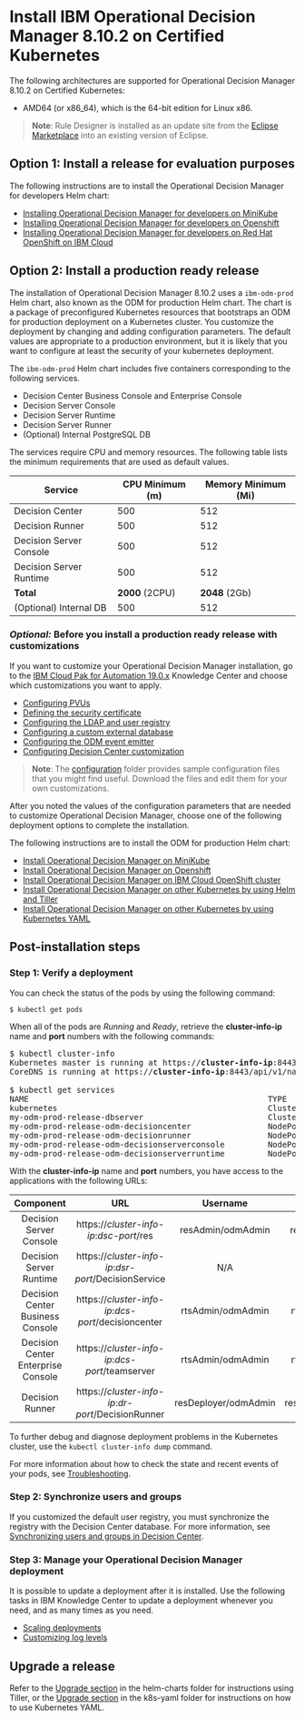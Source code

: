 # Install IBM Operational Decision Manager 8.10.2 on Certified Kubernetes

The following architectures are supported for Operational Decision Manager 8.10.2 on Certified Kubernetes:
- AMD64 (or x86_64), which is the 64-bit edition for Linux x86.

> **Note**: Rule Designer is installed as an update site from the [Eclipse Marketplace](https://marketplace.eclipse.org/content/ibm-operational-decision-manager-developers-v-8102-rule-designer) into an existing version of Eclipse.

## Option 1: Install a release for evaluation purposes

The following instructions are to install the Operational Decision Manager for developers Helm chart:

   * [Installing Operational Decision Manager for developers on MiniKube](platform/README_Eval_Minikube.md)
   * [Installing Operational Decision Manager for developers on Openshift](platform/README_Eval_Openshift.md)
   * [Installing Operational Decision Manager for developers on Red Hat OpenShift on IBM Cloud](platform/README_Eval_ROKS.md)

## Option 2: Install a production ready release

The installation of Operational Decision Manager 8.10.2 uses a `ibm-odm-prod` Helm chart, also known as the ODM for production Helm chart. The chart is a package of preconfigured Kubernetes resources that bootstraps an ODM for production deployment on a Kubernetes cluster. You customize the deployment by changing and adding configuration parameters. The default values are appropriate to a production environment, but it is likely that you want to configure at least the security of your kubernetes deployment.

The `ibm-odm-prod` Helm chart includes five containers corresponding to the following services.
- Decision Center Business Console and Enterprise Console
- Decision Server Console
- Decision Server Runtime
- Decision Server Runner
- (Optional) Internal PostgreSQL DB

The services require CPU and memory resources. The following table lists the minimum requirements that are used as default values.

| Service  | CPU Minimum (m) | Memory Minimum (Mi) |
| ---------- | ----------- | ------------------- |
| Decision Center | 500           | 512                  |
| Decision Runner     | 500           | 512                  |
| Decision Server Console  | 500           | 512                  |
| Decision Server Runtime    | 500           | 512                   |
| **Total**  | **2000** (2CPU)     | **2048** (2Gb)             |
| (Optional) Internal DB    | 500           | 512                   |

### *Optional:* Before you install a production ready release with customizations

If you want to customize your Operational Decision Manager installation, go to the [IBM Cloud Pak for Automation 19.0.x](https://www.ibm.com/support/knowledgecenter/SSYHZ8_19.0.x/com.ibm.dba.install/k8s_topics/tsk_install_odm.html) Knowledge Center and choose which customizations you want to apply.
   * [Configuring PVUs](https://www.ibm.com/support/knowledgecenter/SSYHZ8_19.0.x/com.ibm.dba.install/k8s_topics/tsk_config_pvu.html)
   * [Defining the security certificate](https://www.ibm.com/support/knowledgecenter/SSYHZ8_19.0.x/com.ibm.dba.install/k8s_topics/tsk_replace_security_certificate.html)
   * [Configuring the LDAP and user registry](https://www.ibm.com/support/knowledgecenter/SSYHZ8_19.0.x/com.ibm.dba.install/k8s_topics/con_config_user_registry.html)
   * [Configuring a custom external database](https://www.ibm.com/support/knowledgecenter/SSYHZ8_19.0.x/com.ibm.dba.install/k8s_topics/tsk_custom_external_db.html)
   * [Configuring the ODM event emitter](https://www.ibm.com/support/knowledgecenter/SSYHZ8_19.0.x/com.ibm.dba.install/k8s_topics/tsk_custom_emitters.html)
   * [Configuring Decision Center customization](https://www.ibm.com/support/knowledgecenter/SSYHZ8_19.0.x/com.ibm.dba.install/k8s_topics/tsk_custom_dc.html)

> **Note**: The [configuration](configuration) folder provides sample configuration files that you might find useful. Download the files and edit them for your own customizations.

After you noted the values of the configuration parameters that are needed to customize Operational Decision Manager, choose one of the following deployment options to complete the installation.

The following instructions are to install the ODM for production Helm chart:

  * [Install Operational Decision Manager on MiniKube](platform/README_Minikube.md)
  * [Install Operational Decision Manager on Openshift](platform/README_Openshift.md)
  * [Install Operational Decision Manager on IBM Cloud OpenShift cluster](platform/README_ROKS.md)
  * [Install Operational Decision Manager on other Kubernetes by using Helm and Tiller](helm-charts/README.md)
  * [Install Operational Decision Manager on other Kubernetes by using Kubernetes YAML](k8s-yaml/README.md)



## Post-installation steps

### Step 1: Verify a deployment

You can check the status of the pods by using the following command:
```console
$ kubectl get pods
```

When all of the pods are *Running* and *Ready*, retrieve the <b>cluster-info-ip</b> name and <b>port</b> numbers with the following commands:

<pre>
$ kubectl cluster-info
Kubernetes master is running at https://<b>cluster-info-ip</b>:8443
CoreDNS is running at https://<b>cluster-info-ip</b>:8443/api/v1/namespaces/kube-system/services/kube-dns:dns/proxy

$ kubectl get services
NAME                                                  TYPE        CLUSTER-IP  EXTERNAL-IP   PORT(S)                    AGE
kubernetes                                            ClusterIP   ****        none          443/TCP                    9m
my-odm-prod-release-dbserver                          ClusterIP   ****        none          5432/TCP                   3m
my-odm-prod-release-odm-decisioncenter                NodePort    ****        none          9453:<b>dcs-port</b>/TCP   3m
my-odm-prod-release-odm-decisionrunner                NodePort    ****        none          9443:<b>dr-port</b>/TCP    3m
my-odm-prod-release-odm-decisionserverconsole         NodePort    ****        none          9443:<b>dsc-port</b>/TCP   3m
my-odm-prod-release-odm-decisionserverruntime         NodePort    ****        none          9443:<b>dsr-port</b>/TCP   3m
</pre>

With the <b>cluster-info-ip</b> name and <b>port</b> numbers, you have access to the applications with the following URLs:

|Component|URL|Username|Password|
|:-----:|:-----:|:-----:|:-----:|
| Decision Server Console | https://*cluster-info-ip*:*dsc-port*/res |resAdmin/odmAdmin|resAdmin/odmAdmin|
| Decision Server Runtime |https://*cluster-info-ip*:*dsr-port*/DecisionService |N/A|N/A|
| Decision Center Business Console |  https://*cluster-info-ip*:*dcs-port*/decisioncenter |rtsAdmin/odmAdmin|rtsAdmin/odmAdmin|
| Decision Center Enterprise Console |  https://*cluster-info-ip*:*dcs-port*/teamserver |rtsAdmin/odmAdmin|rtsAdmin/odmAdmin|
| Decision Runner |  https://*cluster-info-ip*:*dr-port*/DecisionRunner |resDeployer/odmAdmin|resDeployer/odmAdmin|

To further debug and diagnose deployment problems in the Kubernetes cluster, use the `kubectl cluster-info dump` command.

For more information about how to check the state and recent events of your pods, see
[Troubleshooting](https://www.ibm.com/support/knowledgecenter/SSYHZ8_19.0.x/com.ibm.dba.install/k8s_topics/tsk_troubleshooting.html).

### Step 2: Synchronize users and groups

If you customized the default user registry, you must synchronize the registry with the Decision Center database. For more information, see
[Synchronizing users and groups in Decision Center](https://www.ibm.com/support/knowledgecenter/SSYHZ8_19.0.x/com.ibm.dba.install/k8s_topics/tsk_synchronize_users.html).

### Step 3: Manage your Operational Decision Manager deployment

It is possible to update a deployment after it is installed. Use the following tasks in IBM Knowledge Center to update a deployment whenever you need, and as many times as you need.
   * [Scaling deployments](https://www.ibm.com/support/knowledgecenter/SSYHZ8_19.0.x/com.ibm.dba.managing/k8s_topics/tsk_odm_scaling.html?view=kc)
   * [Customizing log levels](https://www.ibm.com/support/knowledgecenter/SSYHZ8_19.0.x/com.ibm.dba.managing/k8s_topics/tsk_odm_custom_logging.html?view=kc)

## Upgrade a release

Refer to the [Upgrade section](helm-charts/README.md#upgrade-a-release) in the helm-charts folder for instructions using Tiller, or the [Upgrade section](k8s-yaml/README.md#upgrade-a-release) in the k8s-yaml folder for instructions on how to use Kubernetes YAML.
